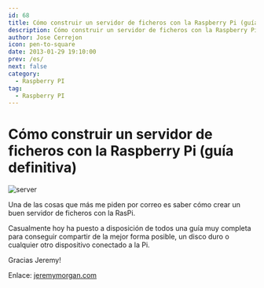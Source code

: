 ```yaml
---
id: 68
title: Cómo construir un servidor de ficheros con la Raspberry Pi (guía definitiva)
description: Cómo construir un servidor de ficheros con la Raspberry Pi (guía definitiva)
author: Jose Cerrejon
icon: pen-to-square
date: 2013-01-29 19:10:00
prev: /es/
next: false
category:
  - Raspberry PI
tag:
  - Raspberry PI
---
```


# Cómo construir un servidor de ficheros con la Raspberry Pi (guía definitiva)

![server](/images/server.jpg)

Una de las cosas que más me piden por correo es saber cómo crear un buen servidor de ficheros con la RasPi.

Casualmente hoy ha puesto a disposición de todos una guía muy completa para conseguir compartir de la mejor forma posible, un disco duro o cualquier otro dispositivo conectado a la Pi.

Gracias Jeremy!

Enlace: [jeremymorgan.com](http://www.jeremymorgan.com/tutorials/raspberry-pi/how-to-raspberry-pi-file-server/)